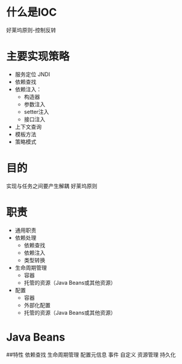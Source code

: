# 什么是IOC

好莱坞原则-控制反转

# 主要实现策略
* 服务定位 JNDI
* 依赖查找
* 依赖注入：
    * 构造器
    * 参数注入
    * setter注入
    * 接口注入
 * 上下文查询
 * 模板方法
 * 策略模式
 
 # 目的
 实现与任务之间要产生解耦
 好莱坞原则
 
 # 职责
 * 通用职责
 * 依赖处理
    * 依赖查找
    * 依赖注入
    * 类型转换
 * 生命周期管理
    * 容器
    * 托管的资源（Java Beans或其他资源）
 * 配置
    * 容器
    * 外部化配置
    * 托管的资源（Java Beans或其他资源）
    
# Java Beans
##特性
    依赖查找
    生命周期管理
    配置元信息
    事件
    自定义
    资源管理
    持久化
 
 
 
 
 
 

